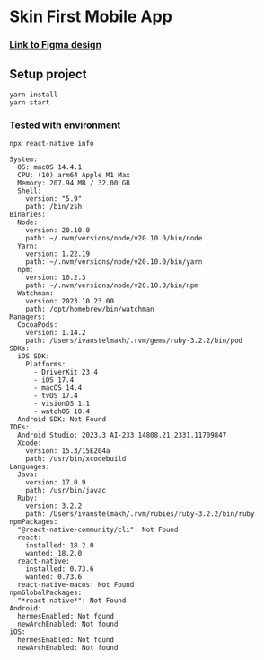 # Skin First Mobile App

### [Link to Figma design](https://www.figma.com/file/uujDxnD7XOwBdYPZzrn7St/Medical-Health-Mobile-App%3A-Dermatology-App-Ui-Kit-(Community)?type=design&node-id=37-626&mode=design)

## Setup project

```shell
yarn install
yarn start
```

### Tested with environment

`npx react-native info`

```shell
System:
  OS: macOS 14.4.1
  CPU: (10) arm64 Apple M1 Max
  Memory: 207.94 MB / 32.00 GB
  Shell:
    version: "5.9"
    path: /bin/zsh
Binaries:
  Node:
    version: 20.10.0
    path: ~/.nvm/versions/node/v20.10.0/bin/node
  Yarn:
    version: 1.22.19
    path: ~/.nvm/versions/node/v20.10.0/bin/yarn
  npm:
    version: 10.2.3
    path: ~/.nvm/versions/node/v20.10.0/bin/npm
  Watchman:
    version: 2023.10.23.00
    path: /opt/homebrew/bin/watchman
Managers:
  CocoaPods:
    version: 1.14.2
    path: /Users/ivanstelmakh/.rvm/gems/ruby-3.2.2/bin/pod
SDKs:
  iOS SDK:
    Platforms:
      - DriverKit 23.4
      - iOS 17.4
      - macOS 14.4
      - tvOS 17.4
      - visionOS 1.1
      - watchOS 10.4
  Android SDK: Not Found
IDEs:
  Android Studio: 2023.3 AI-233.14808.21.2331.11709847
  Xcode:
    version: 15.3/15E204a
    path: /usr/bin/xcodebuild
Languages:
  Java:
    version: 17.0.9
    path: /usr/bin/javac
  Ruby:
    version: 3.2.2
    path: /Users/ivanstelmakh/.rvm/rubies/ruby-3.2.2/bin/ruby
npmPackages:
  "@react-native-community/cli": Not Found
  react:
    installed: 18.2.0
    wanted: 18.2.0
  react-native:
    installed: 0.73.6
    wanted: 0.73.6
  react-native-macos: Not Found
npmGlobalPackages:
  "*react-native*": Not Found
Android:
  hermesEnabled: Not found
  newArchEnabled: Not found
iOS:
  hermesEnabled: Not found
  newArchEnabled: Not found
```
